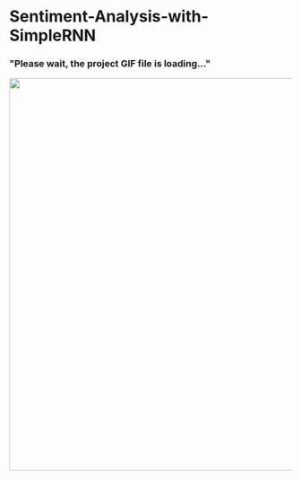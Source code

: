 # Sentiment-Analysis-with-SimpleRNN

### "Please wait, the project GIF file is loading..." ###
<img src="Email_sms_spam_Classification/Email_spam_Classifier1st_part-.gif" width="700px">
